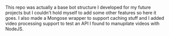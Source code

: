 This repo was actually a base bot structure I developed for my future projects but I couldn't hold myself to add some other features so here it goes. I also made a Mongose wrapper to support caching stuff and I added video processing support to test an API I found to manupilate videos with NodeJS.
